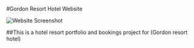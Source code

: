 #Gordon Resort Hotel Website

![Website Screenshot](./assets/media/grh.png)

##This is a hotel resort portfolio and bookings project for (Gordon resort hotel)